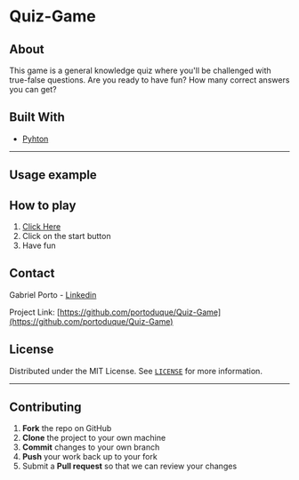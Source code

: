 # Quiz-Game

## About
This game is a general knowledge quiz where you'll be challenged with true-false questions. Are you ready to have fun? How many correct answers you can get?

## Built With

* [Pyhton](https://www.python.org/downloads/)
***
## Usage example


## How to play
1. [Click Here](https://replit.com/@portoduque/Quiz-Game)
2. Click on the start button
3. Have fun

## Contact
Gabriel Porto - [Linkedin](https://www.linkedin.com/in/portoduque/)

Project Link: [https://github.com/portoduque/Quiz-Game](https://github.com/portoduque/Quiz-Game)

## License

Distributed under the MIT License. See [`LICENSE`](https://github.com/portoduque/Quiz-Game/blob/main/LICENSE) for more information.
***
## Contributing

1. **Fork** the repo on GitHub
2. **Clone** the project to your own machine
3. **Commit** changes to your own branch
4. **Push** your work back up to your fork
5. Submit a **Pull request** so that we can review your changes
